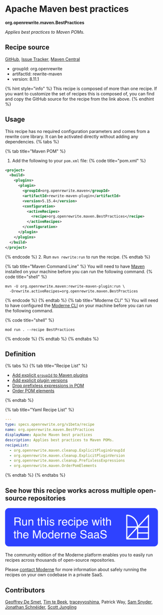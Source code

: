 # Apache Maven best practices

**org.openrewrite.maven.BestPractices**

_Applies best practices to Maven POMs._

## Recipe source

[GitHub](https://github.com/openrewrite/rewrite/blob/main/rewrite-maven/src/main/resources/META-INF/rewrite/maven.yml), [Issue Tracker](https://github.com/openrewrite/rewrite/issues), [Maven Central](https://central.sonatype.com/artifact/org.openrewrite/rewrite-maven/8.11.1/jar)

* groupId: org.openrewrite
* artifactId: rewrite-maven
* version: 8.11.1

{% hint style="info" %}
This recipe is composed of more than one recipe. If you want to customize the set of recipes this is composed of, you can find and copy the GitHub source for the recipe from the link above.
{% endhint %}

## Usage

This recipe has no required configuration parameters and comes from a rewrite core library. It can be activated directly without adding any dependencies.
{% tabs %}

{% tab title="Maven POM" %}
1. Add the following to your `pom.xml` file:
{% code title="pom.xml" %}
```xml
<project>
  <build>
    <plugins>
      <plugin>
        <groupId>org.openrewrite.maven</groupId>
        <artifactId>rewrite-maven-plugin</artifactId>
        <version>5.15.4</version>
        <configuration>
          <activeRecipes>
            <recipe>org.openrewrite.maven.BestPractices</recipe>
          </activeRecipes>
        </configuration>
      </plugin>
    </plugins>
  </build>
</project>
```
{% endcode %}
2. Run `mvn rewrite:run` to run the recipe.
{% endtab %}

{% tab title="Maven Command Line" %}
You will need to have [Maven](https://maven.apache.org/download.cgi) installed on your machine before you can run the following command.
{% code title="shell" %}
```shell
mvn -U org.openrewrite.maven:rewrite-maven-plugin:run \
  -Drewrite.activeRecipes=org.openrewrite.maven.BestPractices
```
{% endcode %}
{% endtab %}
{% tab title="Moderne CLI" %}
You will need to have configured the [Moderne CLI](https://docs.moderne.io/moderne-cli/cli-intro) on your machine before you can run the following command.

{% code title="shell" %}
```shell
mod run . --recipe BestPractices
```
{% endcode %}
{% endtab %}
{% endtabs %}

## Definition

{% tabs %}
{% tab title="Recipe List" %}
* [Add explicit `groupId` to Maven plugins](../maven/cleanup/explicitplugingroupid.md)
* [Add explicit plugin versions](../maven/cleanup/explicitpluginversion.md)
* [Drop prefixless expressions in POM](../maven/cleanup/prefixlessexpressions.md)
* [Order POM elements](../maven/orderpomelements.md)

{% endtab %}

{% tab title="Yaml Recipe List" %}
```yaml
---
type: specs.openrewrite.org/v1beta/recipe
name: org.openrewrite.maven.BestPractices
displayName: Apache Maven best practices
description: Applies best practices to Maven POMs.
recipeList:
  - org.openrewrite.maven.cleanup.ExplicitPluginGroupId
  - org.openrewrite.maven.cleanup.ExplicitPluginVersion
  - org.openrewrite.maven.cleanup.PrefixlessExpressions
  - org.openrewrite.maven.OrderPomElements

```
{% endtab %}
{% endtabs %}

## See how this recipe works across multiple open-source repositories

[![Moderne Link Image](/.gitbook/assets/ModerneRecipeButton.png)](https://app.moderne.io/recipes/org.openrewrite.maven.BestPractices)

The community edition of the Moderne platform enables you to easily run recipes across thousands of open-source repositories.

Please [contact Moderne](https://moderne.io/product) for more information about safely running the recipes on your own codebase in a private SaaS.

## Contributors
[Geoffrey De Smet](mailto:gds.geoffrey.de.smet@gmail.com), [Tim te Beek](mailto:tim@moderne.io), [traceyyoshima](mailto:tracey.yoshima@gmail.com), Patrick Way, [Sam Snyder](mailto:sam@moderne.io), [Jonathan Schnéider](mailto:jkschneider@gmail.com), [Scott Jungling](mailto:scott.jungling@gmail.com)
